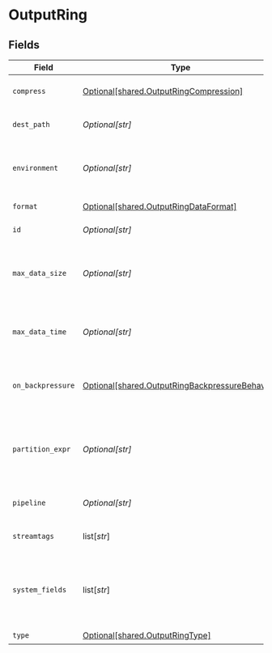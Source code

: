 # OutputRing


## Fields

| Field                                                                                                                            | Type                                                                                                                             | Required                                                                                                                         | Description                                                                                                                      |
| -------------------------------------------------------------------------------------------------------------------------------- | -------------------------------------------------------------------------------------------------------------------------------- | -------------------------------------------------------------------------------------------------------------------------------- | -------------------------------------------------------------------------------------------------------------------------------- |
| `compress`                                                                                                                       | [Optional[shared.OutputRingCompression]](undefined/models/shared/outputringcompression.md)                                       | :heavy_minus_sign:                                                                                                               | Select data compression format. Optional.                                                                                        |
| `dest_path`                                                                                                                      | *Optional[str]*                                                                                                                  | :heavy_minus_sign:                                                                                                               | Path to use to write metrics. Defaults to $CRIBL_HOME/state/<id>                                                                 |
| `environment`                                                                                                                    | *Optional[str]*                                                                                                                  | :heavy_minus_sign:                                                                                                               | Optionally, enable this config only on a specified Git branch. If empty, will be enabled everywhere.                             |
| `format`                                                                                                                         | [Optional[shared.OutputRingDataFormat]](undefined/models/shared/outputringdataformat.md)                                         | :heavy_minus_sign:                                                                                                               | Format of the output data.                                                                                                       |
| `id`                                                                                                                             | *Optional[str]*                                                                                                                  | :heavy_check_mark:                                                                                                               | Unique ID for this output                                                                                                        |
| `max_data_size`                                                                                                                  | *Optional[str]*                                                                                                                  | :heavy_minus_sign:                                                                                                               | Maximum disk space allowed to be consumed (e.g., 420MB or 4GB). Once reached, older data will be deleted.                        |
| `max_data_time`                                                                                                                  | *Optional[str]*                                                                                                                  | :heavy_minus_sign:                                                                                                               | Maximum amount of time to retain data (e.g., 2h or 4d). Once reached, older data will be deleted.                                |
| `on_backpressure`                                                                                                                | [Optional[shared.OutputRingBackpressureBehavior]](undefined/models/shared/outputringbackpressurebehavior.md)                     | :heavy_minus_sign:                                                                                                               | Whether to block or drop events when all receivers are exerting backpressure.                                                    |
| `partition_expr`                                                                                                                 | *Optional[str]*                                                                                                                  | :heavy_minus_sign:                                                                                                               | JS expression to define how files are partitioned and organized. If left blank, Cribl Stream will fallback on event.__partition. |
| `pipeline`                                                                                                                       | *Optional[str]*                                                                                                                  | :heavy_minus_sign:                                                                                                               | Pipeline to process data before sending out to this output.                                                                      |
| `streamtags`                                                                                                                     | list[*str*]                                                                                                                      | :heavy_minus_sign:                                                                                                               | Add tags for filtering and grouping in @{product}.                                                                               |
| `system_fields`                                                                                                                  | list[*str*]                                                                                                                      | :heavy_minus_sign:                                                                                                               | Set of fields to automatically add to events using this output. E.g.: cribl_pipe, c*. Wildcards supported.                       |
| `type`                                                                                                                           | [Optional[shared.OutputRingType]](undefined/models/shared/outputringtype.md)                                                     | :heavy_check_mark:                                                                                                               | N/A                                                                                                                              |